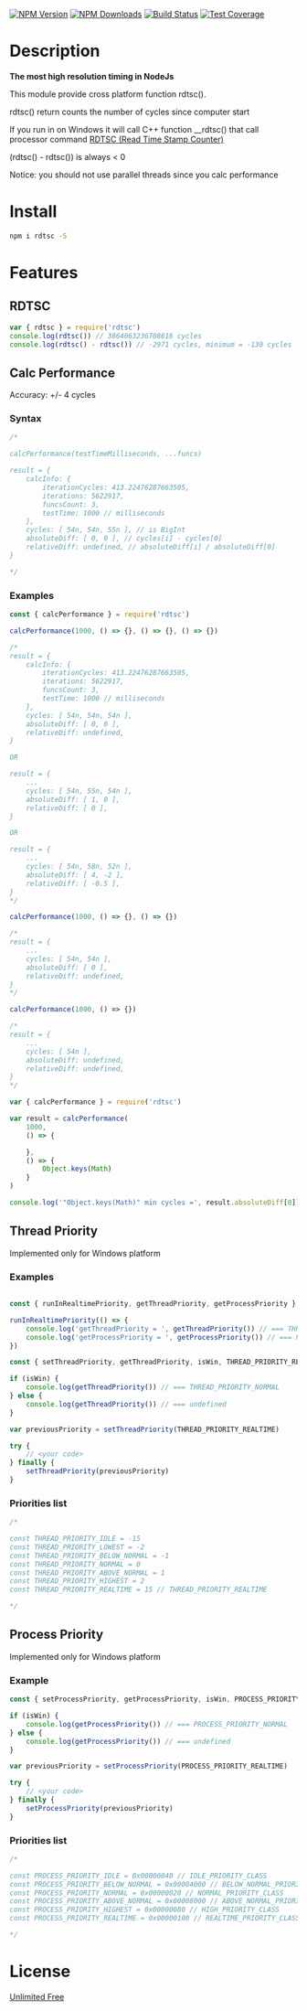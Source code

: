 [![NPM Version][npm-image]][npm-url]
[![NPM Downloads][downloads-image]][downloads-url]
[![Build Status][github-image]][github-url]
[![Test Coverage][coveralls-image]][coveralls-url]

# Description

**The most high resolution timing in NodeJs**

This module provide cross platform function rdtsc().

rdtsc() return counts the number of cycles since computer start

If you run in on Windows it will call C++ function __rdtsc() that call processor command [RDTSC (Read Time Stamp Counter)](https://en.wikipedia.org/wiki/Time_Stamp_Counter)

(rdtsc() - rdtsc()) is always < 0

Notice: you should not use parallel threads since you calc performance

# Install

```bash
npm i rdtsc -S
```
# Features

## RDTSC

```js
var { rdtsc } = require('rdtsc')
console.log(rdtsc()) // 3864063236708616 cycles
console.log(rdtsc() - rdtsc()) // -2971 cycles, minimum = -130 cycles
```

## Calc Performance

Accuracy: +/- 4 cycles

### Syntax
```js
/*

calcPerformance(testTimeMilliseconds, ...funcs)

result = {
    calcInfo: { 
        iterationCycles: 413.22476287663505,
        iterations: 5622917,
        funcsCount: 3,
        testTime: 1000 // milliseconds
    },
    cycles: [ 54n, 54n, 55n ], // is BigInt
    absoluteDiff: [ 0, 0 ], // cycles[i] - cycles[0]
    relativeDiff: undefined, // absoluteDiff[i] / absoluteDiff[0]
}

*/
```

### Examples

```js
const { calcPerformance } = require('rdtsc')

calcPerformance(1000, () => {}, () => {}, () => {})

/*
result = {
    calcInfo: { 
        iterationCycles: 413.22476287663505,
        iterations: 5622917,
        funcsCount: 3,
        testTime: 1000 // milliseconds
    },
    cycles: [ 54n, 54n, 54n ],
    absoluteDiff: [ 0, 0 ],
    relativeDiff: undefined,
}

OR

result = {
    ...
    cycles: [ 54n, 55n, 54n ],
    absoluteDiff: [ 1, 0 ],
    relativeDiff: [ 0 ],
}

OR

result = {
    ...
    cycles: [ 54n, 58n, 52n ],
    absoluteDiff: [ 4, -2 ],
    relativeDiff: [ -0.5 ],
}
*/

calcPerformance(1000, () => {}, () => {})

/*
result = {
    ...
    cycles: [ 54n, 54n ],
    absoluteDiff: [ 0 ],
    relativeDiff: undefined,
}
*/

calcPerformance(1000, () => {})

/*
result = {
    ...
    cycles: [ 54n ],
    absoluteDiff: undefined,
    relativeDiff: undefined,
}
*/

```

<!-- eslint-disable indent -->
```js
var { calcPerformance } = require('rdtsc')

var result = calcPerformance(
    1000,
    () => {

    },
    () => {
        Object.keys(Math)
    }
)

console.log('"Object.keys(Math)" min cycles =', result.absoluteDiff[0]) // about 20-40 cycles
```

## Thread Priority

Implemented only for Windows platform

### Examples

<!-- eslint-disable indent -->
```js

const { runInRealtimePriority, getThreadPriority, getProcessPriority } = require('rdtsc')

runInRealtimePriority(() => {
    console.log('getThreadPriority = ', getThreadPriority()) // === THREAD_PRIORITY_REALTIME
    console.log('getProcessPriority = ', getProcessPriority()) // === PROCESS_PRIORITY_REALTIME
})

```


<!-- eslint-disable indent -->
```js
const { setThreadPriority, getThreadPriority, isWin, THREAD_PRIORITY_REALTIME } = require('rdtsc')

if (isWin) {
    console.log(getThreadPriority()) // === THREAD_PRIORITY_NORMAL
} else {
    console.log(getThreadPriority()) // === undefined
}

var previousPriority = setThreadPriority(THREAD_PRIORITY_REALTIME)

try {
    // <your code>
} finally {
    setThreadPriority(previousPriority)
}
```

### Priorities list
```js
/*

const THREAD_PRIORITY_IDLE = -15
const THREAD_PRIORITY_LOWEST = -2
const THREAD_PRIORITY_BELOW_NORMAL = -1
const THREAD_PRIORITY_NORMAL = 0
const THREAD_PRIORITY_ABOVE_NORMAL = 1
const THREAD_PRIORITY_HIGHEST = 2
const THREAD_PRIORITY_REALTIME = 15 // THREAD_PRIORITY_REALTIME

*/
```

## Process Priority

Implemented only for Windows platform

### Example

<!-- eslint-disable indent -->
```js
const { setProcessPriority, getProcessPriority, isWin, PROCESS_PRIORITY_REALTIME } = require('rdtsc')

if (isWin) {
    console.log(getProcessPriority()) // === PROCESS_PRIORITY_NORMAL
} else {
    console.log(getProcessPriority()) // === undefined
}

var previousPriority = setProcessPriority(PROCESS_PRIORITY_REALTIME)

try {
    // <your code>
} finally {
    setProcessPriority(previousPriority)
}
```

### Priorities list
```js
/*

const PROCESS_PRIORITY_IDLE = 0x00000040 // IDLE_PRIORITY_CLASS
const PROCESS_PRIORITY_BELOW_NORMAL = 0x00004000 // BELOW_NORMAL_PRIORITY_CLASS
const PROCESS_PRIORITY_NORMAL = 0x00000020 // NORMAL_PRIORITY_CLASS
const PROCESS_PRIORITY_ABOVE_NORMAL = 0x00008000 // ABOVE_NORMAL_PRIORITY_CLASS
const PROCESS_PRIORITY_HIGHEST = 0x00000080 // HIGH_PRIORITY_CLASS
const PROCESS_PRIORITY_REALTIME = 0x00000100 // REALTIME_PRIORITY_CLASS

*/
```

# License

[Unlimited Free](LICENSE)

[npm-image]: https://img.shields.io/npm/v/rdtsc.svg
[npm-url]: https://npmjs.org/package/rdtsc
[downloads-image]: https://img.shields.io/npm/dm/rdtsc.svg
[downloads-url]: https://npmjs.org/package/rdtsc
[github-image]: https://github.com/NikolayMakhonin/nodejs-rdtsc/actions/workflows/test.yml/badge.svg
[github-url]: https://github.com/NikolayMakhonin/nodejs-rdtsc/actions
[coveralls-image]: https://coveralls.io/repos/github/NikolayMakhonin/nodejs-rdtsc/badge.svg
[coveralls-url]: https://coveralls.io/github/NikolayMakhonin/nodejs-rdtsc
